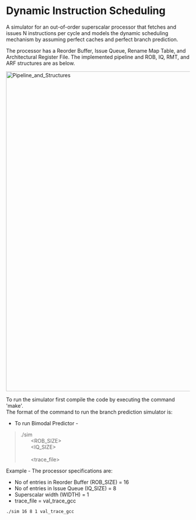 # Dynamic Instruction Scheduling
 A simulator for an out-of-order superscalar processor that fetches and issues N instructions per cycle and models the dynamic scheduling mechanism by assuming perfect caches and perfect branch prediction.

The processor has a Reorder Buffer, Issue Queue, Rename Map Table, and Architectural Register File.
The implemented pipeline and ROB, IQ, RMT, and ARF structures are as below.

<img width="875" alt="Pipeline_and_Structures" src="https://user-images.githubusercontent.com/39558258/224788081-41457ec1-6bbf-4de2-b1b0-7983136a616e.png">

To run the simulator first compile the code by executing the command 'make'.<br/>
The format of the command to run the branch prediction simulator is:

* To run Bimodal Predictor -
>./sim<br/>
>&emsp;&emsp;<ROB_SIZE><br/>
>&emsp;&emsp;<IQ_SIZE><br/>
>&emsp;&emsp;<WIDTH><br/>
>&emsp;&emsp;<trace_file><br/>

Example - The processor specifications are:
* No of entries in Reorder Buffer (ROB_SIZE) = 16
* No of entries in Issue Queue (IQ_SIZE) = 8
* Superscalar width (WIDTH) = 1
* trace_file = val_trace_gcc

```./sim 16 8 1 val_trace_gcc```
